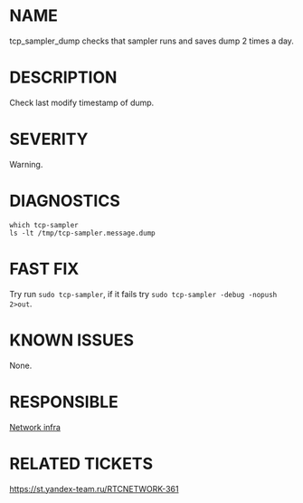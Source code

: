 # NAME

tcp_sampler_dump checks that sampler runs and saves dump 2 times a day.

# DESCRIPTION

Check last modify timestamp of dump.

# SEVERITY

Warning.

# DIAGNOSTICS
    which tcp-sampler
    ls -lt /tmp/tcp-sampler.message.dump

# FAST FIX

Try run `sudo tcp-sampler`, if it fails try `sudo tcp-sampler -debug -nopush 2>out`.

# KNOWN ISSUES

None.

# RESPONSIBLE

[Network infra](https://staff.yandex-team.ru/departments/yandex_mnt_sa_runtime_mondev_6921/)

# RELATED TICKETS

https://st.yandex-team.ru/RTCNETWORK-361
